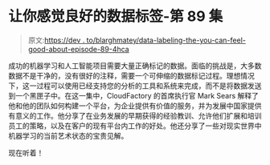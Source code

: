 # 让你感觉良好的数据标签-第 89 集

> 原文:[https://dev . to/blarghmatey/data-labeling-the-you-can-feel-good-about-episode-89-4hca](https://dev.to/blarghmatey/data-labeling-that-you-can-feel-good-about-episode-89-4hca)

成功的机器学习和人工智能项目需要大量正确标记的数据。面临的挑战是，大多数数据不是干净的，没有很好的注释，需要一个可伸缩的数据标记过程。理想情况下，这一过程可以使用已经支持您的分析的工具和系统来完成，而不是将数据发送到一个黑匣子中。在这一集中，CloudFactory 的首席执行官 Mark Sears 解释了他和他的团队如何构建一个平台，为企业提供有价值的服务，并为发展中国家提供有意义的工作。他分享了在业务发展的早期获得的经验教训、允许他们扩展和培训员工的策略，以及在客户的现有平台内工作的好处。他还分享了一些对现实世界中机器学习的当前艺术状态的宝贵见解。

现在听着！